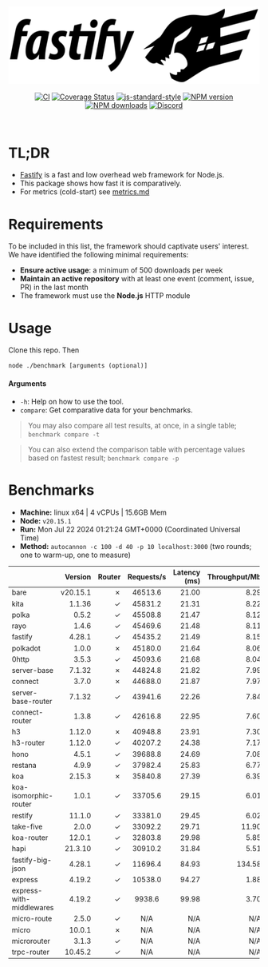 <div align="center">
  <img src="https://github.com/fastify/graphics/raw/HEAD/fastify-landscape-outlined.svg" width="650" height="auto"/>
</div>

<div align="center">

[![CI](https://github.com/fastify/fastify/workflows/ci/badge.svg)](https://github.com/fastify/fastify/actions/workflows/ci.yml)
[![Coverage Status](https://coveralls.io/repos/github/fastify/fastify/badge.svg?branch=master)](https://coveralls.io/github/fastify/fastify?branch=master)
[![js-standard-style](https://img.shields.io/badge/code%20style-standard-brightgreen.svg?style=flat)](http://standardjs.com/)
[![NPM version](https://img.shields.io/npm/v/fastify.svg?style=flat)](https://www.npmjs.com/package/fastify)
[![NPM downloads](https://img.shields.io/npm/dm/fastify.svg?style=flat)](https://www.npmjs.com/package/fastify) [![Discord](https://img.shields.io/discord/725613461949906985)](https://discord.gg/fastify)

</div>
<br />

# TL;DR

* [Fastify](https://github.com/fastify/fastify) is a fast and low overhead web framework for Node.js.
* This package shows how fast it is comparatively.
* For metrics (cold-start) see [metrics.md](./METRICS.md)

# Requirements

To be included in this list, the framework should captivate users' interest. We have identified the following minimal requirements:
- **Ensure active usage**: a minimum of 500 downloads per week
- **Maintain an active repository** with at least one event (comment, issue, PR) in the last month
- The framework must use the **Node.js** HTTP module

# Usage

Clone this repo. Then 

```
node ./benchmark [arguments (optional)]
```

#### Arguments

* `-h`: Help on how to use the tool.
* `compare`: Get comparative data for your benchmarks.

> You may also compare all test results, at once, in a single table; `benchmark compare -t`

> You can also extend the comparison table with percentage values based on fastest result; `benchmark compare -p`
# Benchmarks

* __Machine:__ linux x64 | 4 vCPUs | 15.6GB Mem
* __Node:__ `v20.15.1`
* __Run:__ Mon Jul 22 2024 01:21:24 GMT+0000 (Coordinated Universal Time)
* __Method:__ `autocannon -c 100 -d 40 -p 10 localhost:3000` (two rounds; one to warm-up, one to measure)

|                          | Version  | Router | Requests/s | Latency (ms) | Throughput/Mb |
| :--                      | --:      | --:    | :-:        | --:          | --:           |
| bare                     | v20.15.1 | ✗      | 46513.6    | 21.00        | 8.29          |
| kita                     | 1.1.36   | ✓      | 45831.2    | 21.31        | 8.22          |
| polka                    | 0.5.2    | ✓      | 45508.8    | 21.47        | 8.12          |
| rayo                     | 1.4.6    | ✓      | 45469.6    | 21.48        | 8.11          |
| fastify                  | 4.28.1   | ✓      | 45435.2    | 21.49        | 8.15          |
| polkadot                 | 1.0.0    | ✗      | 45180.0    | 21.64        | 8.06          |
| 0http                    | 3.5.3    | ✓      | 45093.6    | 21.68        | 8.04          |
| server-base              | 7.1.32   | ✗      | 44824.8    | 21.82        | 7.99          |
| connect                  | 3.7.0    | ✗      | 44688.0    | 21.87        | 7.97          |
| server-base-router       | 7.1.32   | ✓      | 43941.6    | 22.26        | 7.84          |
| connect-router           | 1.3.8    | ✓      | 42616.8    | 22.95        | 7.60          |
| h3                       | 1.12.0   | ✗      | 40948.8    | 23.91        | 7.30          |
| h3-router                | 1.12.0   | ✓      | 40207.2    | 24.38        | 7.17          |
| hono                     | 4.5.1    | ✓      | 39688.8    | 24.69        | 7.08          |
| restana                  | 4.9.9    | ✓      | 37982.4    | 25.83        | 6.77          |
| koa                      | 2.15.3   | ✗      | 35840.8    | 27.39        | 6.39          |
| koa-isomorphic-router    | 1.0.1    | ✓      | 33705.6    | 29.15        | 6.01          |
| restify                  | 11.1.0   | ✓      | 33381.0    | 29.45        | 6.02          |
| take-five                | 2.0.0    | ✓      | 33092.2    | 29.71        | 11.90         |
| koa-router               | 12.0.1   | ✓      | 32803.8    | 29.98        | 5.85          |
| hapi                     | 21.3.10  | ✓      | 30910.2    | 31.84        | 5.51          |
| fastify-big-json         | 4.28.1   | ✓      | 11696.4    | 84.93        | 134.58        |
| express                  | 4.19.2   | ✓      | 10538.0    | 94.27        | 1.88          |
| express-with-middlewares | 4.19.2   | ✓      | 9938.6     | 99.98        | 3.70          |
| micro-route              | 2.5.0    | ✓      | N/A        | N/A          | N/A           |
| micro                    | 10.0.1   | ✗      | N/A        | N/A          | N/A           |
| microrouter              | 3.1.3    | ✓      | N/A        | N/A          | N/A           |
| trpc-router              | 10.45.2  | ✓      | N/A        | N/A          | N/A           |
